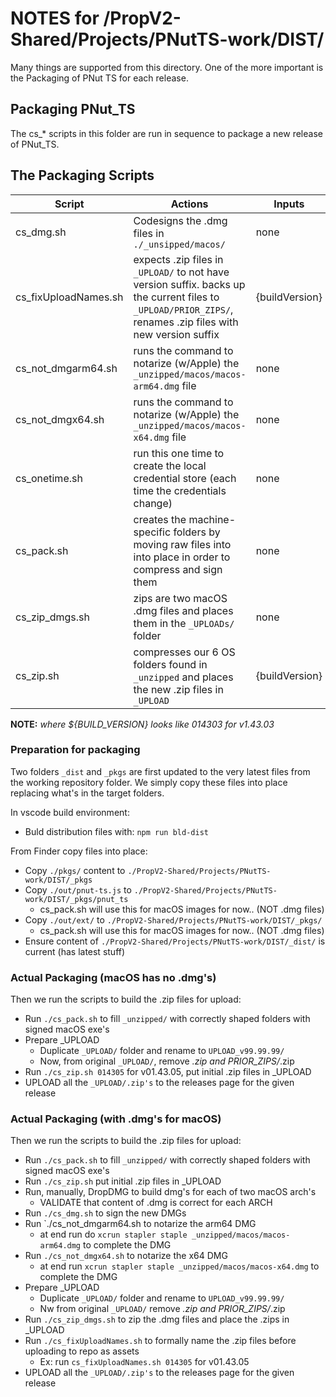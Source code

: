 # NOTES for /PropV2-Shared/Projects/PNutTS-work/DIST/

Many things are supported from this directory. One of the more important is the Packaging of PNut TS for each release.

## Packaging PNut_TS

The cs_* scripts in this folder are run in sequence to package a new release of PNut_TS.

## The Packaging Scripts

| Script | Actions | Inputs
| --- | --- | --- | 
| cs_dmg.sh | Codesigns the .dmg files in `./_unsipped/macos/` | none
| cs_fixUploadNames.sh | expects .zip files in `_UPLOAD/` to not have version suffix. backs up the current files to `_UPLOAD/PRIOR_ZIPS/`, renames .zip files with new version suffix | {buildVersion}
| cs\_not_dmgarm64.sh | runs the command to notarize (w/Apple) the `_unzipped/macos/macos-arm64.dmg` file | none
| cs\_not_dmgx64.sh | runs the command to notarize (w/Apple) the `_unzipped/macos/macos-x64.dmg` file | none
| cs_onetime.sh | run this one time to create the local credential store (each time the credentials change) | none
| cs_pack.sh | creates the machine-specific folders by moving raw files into into place in order to compress and sign them | none
| cs\_zip_dmgs.sh | zips are two macOS .dmg files and places them in the `_UPLOADs/` folder | none
| cs_zip.sh | compresses our 6 OS folders found in `_unzipped` and places the new .zip files in `_UPLOAD` | {buildVersion}


**NOTE:** *where ${BUILD_VERSION} looks like 014303 for v1.43.03*

### Preparation for packaging 

Two folders `_dist` and `_pkgs` are first updated to the very latest files from the working repository folder.  We simply copy these files into place replacing what's in the target folders.

In vscode build environment:

- Buld distribution files with: `npm run bld-dist`

From Finder copy files into place:

- Copy `./pkgs/` content to `./PropV2-Shared/Projects/PNutTS-work/DIST/_pkgs`
- Copy `./out/pnut-ts.js` to `./PropV2-Shared/Projects/PNutTS-work/DIST/_pkgs/pnut_ts`
  - cs_pack.sh will use this for macOS images for now.. (NOT .dmg files)
- Copy `./out/ext/` to `./PropV2-Shared/Projects/PNutTS-work/DIST/_pkgs/`
  - cs_pack.sh will use this for macOS images for now.. (NOT .dmg files)
- Ensure content of `./PropV2-Shared/Projects/PNutTS-work/DIST/_dist/` is current (has latest stuff)

### Actual Packaging (macOS has no .dmg's)

Then we run the scripts to build the .zip files for upload:

- Run `./cs_pack.sh` to fill `_unzipped/` with correctly shaped folders with signed macOS exe's
- Prepare _UPLOAD
	- Duplicate `_UPLOAD/` folder and rename to `UPLOAD_v99.99.99/`
	- Now, from original `_UPLOAD/`, remove *.zip and PRIOR_ZIPS/*.zip
- Run `./cs_zip.sh 014305` for v01.43.05, put initial .zip files in _UPLOAD
- UPLOAD all the `_UPLOAD/.zip's` to the releases page for the given release


### Actual Packaging (with .dmg's for macOS)

Then we run the scripts to build the .zip files for upload:

- Run `./cs_pack.sh` to fill `_unzipped/` with correctly shaped folders with signed macOS exe's
- Run `./cs_zip.sh` put initial .zip files in _UPLOAD
- Run, manually, DropDMG to build dmg's for each of two macOS arch's
	- VALIDATE that content of .dmg is correct for each ARCH
- Run `./cs_dmg.sh` to sign the new DMGs
- Run `./cs_not_dmgarm64.sh to notarize the arm64 DMG
	- at end run do `xcrun stapler staple _unzipped/macos/macos-arm64.dmg` to complete the DMG
- Run `./cs_not_dmgx64.sh` to notarize the x64 DMG
	- at end run `xcrun stapler staple _unzipped/macos/macos-x64.dmg` to complete the DMG
- Prepare _UPLOAD
	- Duplicate `_UPLOAD/` folder and rename to `UPLOAD_v99.99.99/`
	- Nw from original `_UPLOAD/` remove *.zip and PRIOR_ZIPS/*.zip
- Run `./cs_zip_dmgs.sh`  to zip the .dmg files and place the .zips in _UPLOAD
- Run `./cs_fixUploadNames.sh` to formally name the .zip files before uploading to repo as assets
	- Ex: run `cs_fixUploadNames.sh 014305` for v01.43.05
- UPLOAD all the `_UPLOAD/.zip's` to the releases page for the given release

